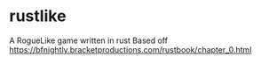# rustlike
A RogueLike game written in rust
Based off https://bfnightly.bracketproductions.com/rustbook/chapter_0.html
